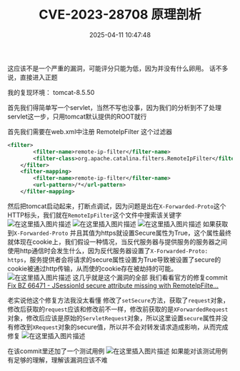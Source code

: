 ﻿---
title: CVE-2023-28708 原理剖析
tags:
  - CVE-2023-28708
  - tomcat
categories:
  - [漏洞分析]
date: 2025-04-11 10:47:48
description:  本文简单介绍了 CVE-2023-28708 的漏洞成因
---
这应该不是一个严重的漏洞，可能评分只能为低，因为并没有什么卵用。
话不多说，直接进入正题

我的复现环境：
tomcat-8.5.50

首先我们得简单写一个servlet，当然不写也没事，因为我们的分析到不了处理servlet这一步，只用tomcat默认提供的ROOT就行

首先我们需要在web.xml中注册 RemoteIpFilter 这个过滤器
```xml
<filter>
        <filter-name>remote-ip-filter</filter-name>
        <filter-class>org.apache.catalina.filters.RemoteIpFilter</filter-class>
    </filter>
    <filter-mapping>
        <filter-name>remote-ip-filter</filter-name>
        <url-pattern>/*</url-pattern>
    </filter-mapping>
```
然后把tomcat启动起来，打断点调试，因为问题是出在`X-Forwarded-Proto`这个HTTP标头，我们就在`RemoteIpFilter`这个文件中搜索该关键字
![在这里插入图片描述](https://i-blog.csdnimg.cn/blog_migrate/8fccc156174026ce6ffe38387554d8d2.png)
![在这里插入图片描述](https://i-blog.csdnimg.cn/blog_migrate/1a0a9c8269fc8630579509ed1a647dbf.png)
![在这里插入图片描述](https://i-blog.csdnimg.cn/blog_migrate/6aac723742f1e1fbfe535979647d4d61.png)
如果获取到`X-Forwarded-Proto` 并且其值为https就设置Secure属性为True，这个属性最终就体现在cookie上，我们假设一种情况，当反代服务器与提供服务的服务器之间使用http通信时会发生什么，因为反代服务器设置了`X-Forwarded-Proto: https`，服务提供者会将请求的secure属性设置为True导致被设置了secure的cookie被通过http传输，从而使的cookie存在被劫持的可能。
![在这里插入图片描述](https://i-blog.csdnimg.cn/blog_migrate/69bd4dbb8fa769e97a28745b0cbffeaf.png)
这几乎就是这个漏洞的全部
我们看看官方的修复commit
[Fix BZ 66471 - JSessionId secure attribute missing with RemoteIpFilte…](https://github.com/apache/tomcat/commit/c64d496dda1560b5df113be55fbfaefec349b50f#diff-9c316c073cfa58d2e1d10f6b11760fbd2c14e478376c92b36e10a21235bb449bR766)

老实说他这个修复方法我没太看懂
修改了`setSecure`方法，获取了`request`对象，修改后获取的`request`应该和修改前不一样，修改前获取的是`XForwardedRequest`对象，修改后应该是原始的`ServletRequest`对象，所以这里设置`secure`属性并没有修改到`XRequest`对象的secure值，所以并不会对转发请求造成影响，从而完成修复
![在这里插入图片描述](https://i-blog.csdnimg.cn/blog_migrate/fcb4252b0f33f77a916761385b40ee35.png)

在该commit里还加了一个测试用例
![在这里插入图片描述](https://i-blog.csdnimg.cn/blog_migrate/e14900826002dd9dd055128cd6a96538.png)
如果能对该测试用例有足够的理解，理解该漏洞应该不难








